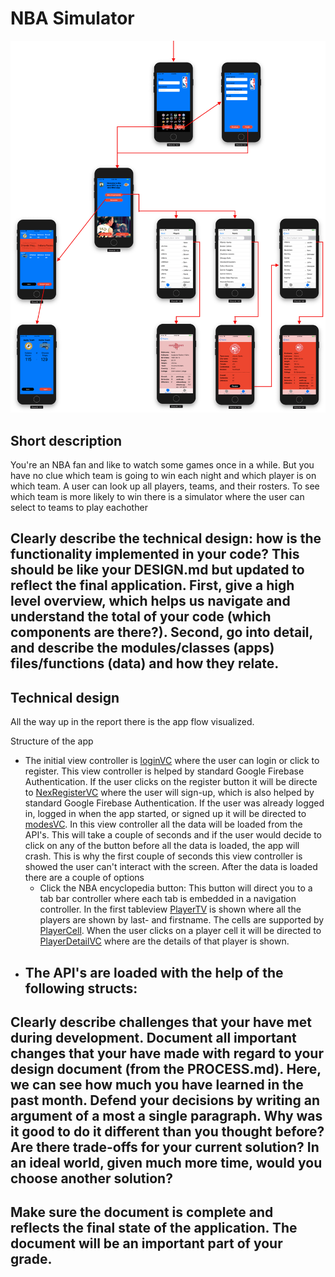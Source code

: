 # NBA Simulator
![](docs/Appflow.png)
## Short description
You're an NBA fan and like to watch some games once in a while. But you have no clue which team is going to win each night and which player is on which team. A user can look up all players, teams, and their rosters. To see which team is more likely to win there is a simulator where the user can select to teams to play eachother

## Clearly describe the technical design: how is the functionality implemented in your code? This should be like your DESIGN.md but updated to reflect the final application. First, give a high level overview, which helps us navigate and understand the total of your code (which components are there?). Second, go into detail, and describe the modules/classes (apps) files/functions (data) and how they relate.

## Technical design
All the way up in the report there is the app flow visualized.

Structure of the app
* The initial view controller is [loginVC](https://github.com/snellebribo98/NBA-Simulator/blob/master/NBA_Score/Login%20%26%20Register/LoginVC.swift) where the user can login or click to register. This view controller is helped by standard Google Firebase Authentication. If the user clicks on the register button it will be directe to [NexRegisterVC](https://github.com/snellebribo98/NBA-Simulator/blob/master/NBA_Score/Login%20%26%20Register/NexRegisterVC.swift) where the user will sign-up, which is also helped by standard Google Firebase Authentication. If the user was already logged in, logged in when the app started, or signed up it will be directed to [modesVC](https://github.com/snellebribo98/NBA-Simulator/blob/master/NBA_Score/modesVC.swift). In this view controller all the data will be loaded from the API's. This will take a couple of seconds and if the user would decide to click on any of the button before all the data is loaded, the app will crash. This is why the first couple of seconds this view controller is showed the user can't interact with the screen. After the data is loaded there are a couple of options
  - Click the NBA encyclopedia button: This button will direct you to a tab bar controller where each tab is embedded in a navigation controller. In the first tableview [PlayerTV](https://github.com/snellebribo98/NBA-Simulator/blob/master/NBA_Score/Current%20NBA/PlayerTV.swift) is shown where all the players are shown by last- and firstname. The cells are supported by [PlayerCell](https://github.com/snellebribo98/NBA-Simulator/blob/master/NBA_Score/Current%20NBA/PlayerCell.swift). When the user clicks on a player cell it will be directed to [PlayerDetailVC](https://github.com/snellebribo98/NBA-Simulator/blob/master/NBA_Score/Current%20NBA/PlayerDetailVC.swift) where are the details of that player is shown. 
* The API's are loaded with the help of the following structs:
  -

## Clearly describe challenges that your have met during development. Document all important changes that your have made with regard to your design document (from the PROCESS.md). Here, we can see how much you have learned in the past month. Defend your decisions by writing an argument of a most a single paragraph. Why was it good to do it different than you thought before? Are there trade-offs for your current solution? In an ideal world, given much more time, would you choose another solution?


## Make sure the document is complete and reflects the final state of the application. The document will be an important part of your grade.


